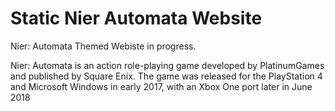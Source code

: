 # Static Nier Automata Website
Nier: Automata Themed Webiste in progress.

Nier: Automata is an action role-playing game developed by PlatinumGames and published by Square Enix. The game was released for the PlayStation 4 and Microsoft Windows in early 2017, with an Xbox One port later in June 2018
